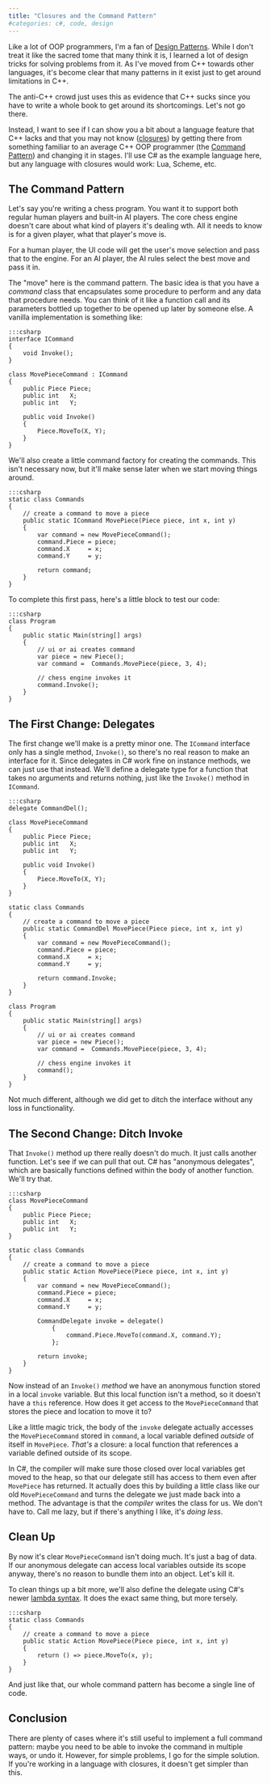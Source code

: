 ```yaml
---
title: "Closures and the Command Pattern"
#categories: c#, code, design
---
```

Like a lot of OOP programmers, I'm a fan of [Design Patterns](http://www.c2.com/cgi/wiki?DesignPatterns). While I
don't treat it like the sacred tome that many think it is, I learned a lot of
design tricks for solving problems from it. As I've moved from C++ towards
other languages, it's become clear that many patterns in it exist just to get
around limitations in C++.

The anti-C++ crowd just uses this as evidence that C++ sucks since you have to
write a whole book to get around its shortcomings. Let's not go there.

Instead, I want to see if I can show you a bit about a language feature that
C++ lacks and that you may not know ([closures](http://en.wikipedia.org/wiki/Closure_%28computer_science%29)) by getting there from
something familiar to an average C++ OOP programmer (the [Command
Pattern](http://en.wikipedia.org/wiki/Command_pattern)) and changing it in stages. I'll use C# as the example language
here, but any language with closures would work: Lua, Scheme, etc.

## The Command Pattern

Let's say you're writing a chess program. You want it to support both regular
human players and built-in AI players. The core chess engine doesn't care
about what kind of players it's dealing wth. All it needs to know is for a
given player, what that player's move is.

For a human player, the UI code will get the user's move selection and pass
that to the engine. For an AI player, the AI rules select the best move and
pass it in.

The "move" here is the command pattern. The basic idea is that you have a
*command* class that encapsulates some procedure to perform and any data that
procedure needs. You can think of it like a function call and its parameters
bottled up together to be opened up later by someone else. A vanilla implementation is something like:

    :::csharp
    interface ICommand
    {
        void Invoke();
    }

    class MovePieceCommand : ICommand
    {
        public Piece Piece;
        public int   X;
        public int   Y;

        public void Invoke()
        {
            Piece.MoveTo(X, Y);
        }
    }

We'll also create a little command factory for creating the commands. This
isn't necessary now, but it'll make sense later when we start moving things
around.

    :::csharp
    static class Commands
    {
        // create a command to move a piece
        public static ICommand MovePiece(Piece piece, int x, int y)
        {
            var command = new MovePieceCommand();
            command.Piece = piece;
            command.X     = x;
            command.Y     = y;

            return command;
        }
    }

To complete this first pass, here's a little block to test our code:

    :::csharp
    class Program
    {
        public static Main(string[] args)
        {
            // ui or ai creates command
            var piece = new Piece();
            var command =  Commands.MovePiece(piece, 3, 4);

            // chess engine invokes it
            command.Invoke();
        }
    }

## The First Change: Delegates

The first change we'll make is a pretty minor one. The `ICommand` interface
only has a single method, `Invoke()`, so there's no real reason to make an
interface for it. Since delegates in C# work fine on instance methods, we can
just use that instead. We'll define a delegate type for a function that takes
no arguments and returns nothing, just like the `Invoke()` method in
`ICommand`.

    :::csharp
    delegate CommandDel();

    class MovePieceCommand
    {
        public Piece Piece;
        public int   X;
        public int   Y;

        public void Invoke()
        {
            Piece.MoveTo(X, Y);
        }
    }

    static class Commands
    {
        // create a command to move a piece
        public static CommandDel MovePiece(Piece piece, int x, int y)
        {
            var command = new MovePieceCommand();
            command.Piece = piece;
            command.X     = x;
            command.Y     = y;

            return command.Invoke;
        }
    }

    class Program
    {
        public static Main(string[] args)
        {
            // ui or ai creates command
            var piece = new Piece();
            var command =  Commands.MovePiece(piece, 3, 4);

            // chess engine invokes it
            command();
        }
    }

Not much different, although we did get to ditch the interface without any
loss in functionality.

## The Second Change: Ditch Invoke

That `Invoke()` method up there really doesn't do much. It just calls another
function. Let's see if we can pull that out. C# has "anonymous delegates",
which are basically functions defined within the body of another function.
We'll try that.

    :::csharp
    class MovePieceCommand
    {
        public Piece Piece;
        public int   X;
        public int   Y;
    }

    static class Commands
    {
        // create a command to move a piece
        public static Action MovePiece(Piece piece, int x, int y)
        {
            var command = new MovePieceCommand();
            command.Piece = piece;
            command.X     = x;
            command.Y     = y;

            CommandDelegate invoke = delegate()
                {
                    command.Piece.MoveTo(command.X, command.Y);
                };

            return invoke;
        }
    }

Now instead of an `Invoke()` *method* we have an anonymous function stored in
a local `invoke` variable. But this local function isn't a method, so it
doesn't have a `this` reference. How does it get access to the
`MovePieceCommand` that stores the piece and location to move it to?

Like a little magic trick, the body of the `invoke` delegate actually accesses
the `MovePieceCommand` stored in `command`, a local variable defined *outside*
of itself in `MovePiece`. *That's* a closure: a local function that references
a variable defined outside of its scope.

In C#, the compiler will make sure those closed over local variables get moved
to the heap, so that our delegate still has access to them even after
`MovePiece` has returned. It actually does this by building a little class
like our old `MovePieceCommand` and turns the delegate we just made back into
a method. The advantage is that the *compiler* writes the class for us. We
don't have to. Call me lazy, but if there's anything I like, it's _doing
less_.

## Clean Up

By now it's clear `MovePieceCommand` isn't doing much. It's just a bag of
data. If our anonymous delegate can access local variables outside its scope
anyway, there's no reason to bundle them into an object. Let's kill it.

To clean things up a bit more, we'll also define the delegate using C#'s newer
[lambda syntax](http://msdn.microsoft.com/en-us/library/bb397687.aspx). It does the exact same thing, but more tersely.

    :::csharp
    static class Commands
    {
        // create a command to move a piece
        public static Action MovePiece(Piece piece, int x, int y)
        {
            return () => piece.MoveTo(x, y);
        }
    }

And just like that, our whole command pattern has become a single line of
code.

## Conclusion

There are plenty of cases where it's still useful to implement a full command
pattern: maybe you need to be able to invoke the command in multiple ways, or
undo it. However, for simple problems, I go for the simple solution. If you're
working in a language with closures, it doesn't get simpler than this.
